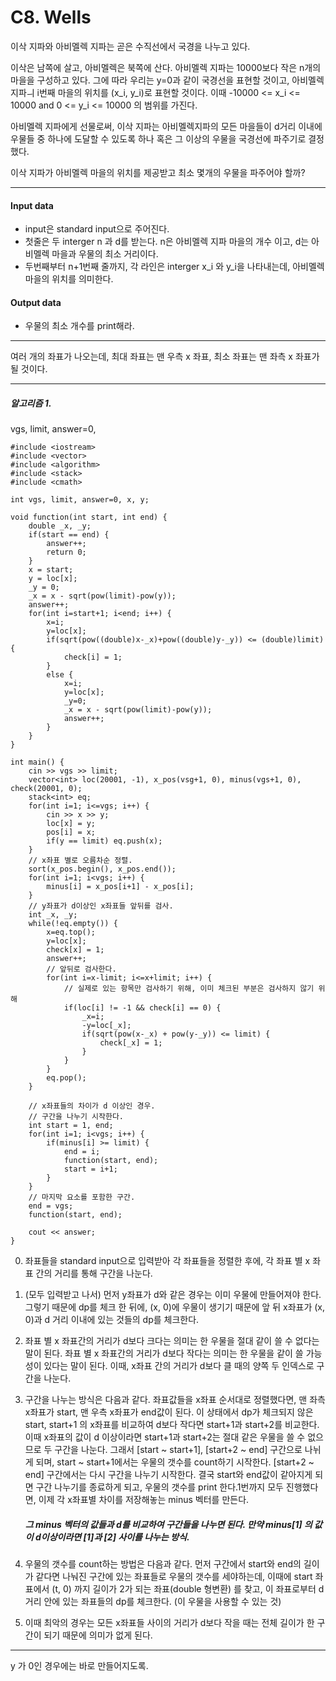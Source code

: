 # C8. Wells

이삭 지파와 아비멜렉 지파는 곧은 수직선에서 국경을 나누고 있다.

이삭은 남쪽에 살고, 아비멜렉은 북쪽에 산다. 아비멜렉 지파는 10000보다 작은 n개의 마을을 구성하고 있다. 그에 따라 우리는 y=0과 같이 국경선을 표현할 것이고, 아비멜렉 지파ㅢ i번째 마을의 위치를 (x_i, y_i)로 표현할 것이다. 이때 -10000 <= x_i <= 10000 and 0 <= y_i <= 10000 의 범위를 가진다.

아비멜렉 지파에게 선물로써, 이삭 지파는 아비멜렉지파의 모든 마을들이 d거리 이내에 우물들 중 하나에 도달할 수 있도록 하나 혹은 그 이상의 우물을 국경선에 파주기로 결정했다.

이삭 지파가 아비멜렉 마을의 위치를 제공받고 최소 몇개의 우물을 파주어야 할까?

---------

#### Input data

- input은 standard input으로 주어진다.
- 첫줄은 두 interger n 과 d를 받는다. n은 아비멜렉 지파 마을의 개수 이고, d는 아비멜렉 마을과 우물의 최소 거리이다. 
- 두번째부터 n+1번째 줄까지, 각 라인은 interger x_i 와 y_i을 나타내는데, 아비멜렉 마을의 위치를 의미한다.

#### Output data

- 우물의 최소 개수를 print해라.

---------

여러 개의 좌표가 나오는데, 최대 좌표는 맨 우측 x 좌표, 최소 좌표는 맨 좌측 x 좌표가 될 것이다. 

----

##### 알고리즘 1.

vgs, limit, answer=0, 

```
#include <iostream>
#include <vector>
#include <algorithm>
#include <stack>
#include <cmath>

int vgs, limit, answer=0, x, y;

void function(int start, int end) {
	double _x, _y;
	if(start == end) {
		answer++;
		return 0;
	}
	x = start;
	y = loc[x];
	_y = 0;
	_x = x - sqrt(pow(limit)-pow(y));
	answer++;
	for(int i=start+1; i<end; i++) {
		x=i;
		y=loc[x];
		if(sqrt(pow((double)x-_x)+pow((double)y-_y)) <= (double)limit) {
			check[i] = 1;
		}
		else {
			x=i;
			y=loc[x];
			_y=0;
			_x = x - sqrt(pow(limit)-pow(y));
			answer++;
		}
	}
}

int main() {
	cin >> vgs >> limit;
	vector<int> loc(20001, -1), x_pos(vsg+1, 0), minus(vgs+1, 0), check(20001, 0);
	stack<int> eq;
	for(int i=1; i<=vgs; i++) {
		cin >> x >> y;
		loc[x] = y;
		pos[i] = x;
		if(y == limit) eq.push(x);
	}
	// x좌표 별로 오름차순 정렬.
	sort(x_pos.begin(), x_pos.end());
	for(int i=1; i<vgs; i++) {
		minus[i] = x_pos[i+1] - x_pos[i];
	}
	// y좌표가 d이상인 x좌표들 앞뒤를 검사.
	int _x, _y;
	while(!eq.empty()) {
		x=eq.top();
		y=loc[x];
		check[x] = 1;
		answer++;
		// 앞뒤로 검사한다.
		for(int i=x-limit; i<=x+limit; i++) {
			// 실제로 있는 항목만 검사하기 위해, 이미 체크된 부분은 검사하지 않기 위해
			if(loc[i] != -1 && check[i] == 0) {
				_x=i;
				-y=loc[_x];
				if(sqrt(pow(x-_x) + pow(y-_y)) <= limit) {
					check[_x] = 1;
				}
			}
		}
		eq.pop();
	}
	
	// x좌표들의 차이가 d 이상인 경우.
	// 구간을 나누기 시작한다.
	int start = 1, end;
	for(int i=1; i<vgs; i++) {
		if(minus[i] >= limit) {
			end = i;
			function(start, end);
			start = i+1;
		}
	}
	// 마지막 요소를 포함한 구간. 
	end = vgs;
	function(start, end);
	
	cout << answer;
}
```



0. 좌표들을 standard input으로 입력받아 각 좌표들을 정렬한 후에, 각 좌표 별 x 좌표 간의 거리를 통해 구간을 나눈다.

1. (모두 입력받고 나서) 먼저 y좌표가 d와 같은 경우는 이미 우물에 만들어져야 한다. 그렇기 때문에 dp를 체크 한 뒤에, (x, 0)에 우물이 생기기 때문에 앞 뒤 x좌표가 (x, 0)과 d 거리 이내에 있는 것들의 dp를 체크한다. 

2. 좌표 별 x 좌표간의 거리가 d보다 크다는 의미는 한 우물을 절대 같이 쓸 수 없다는 말이 된다.
   좌표 별 x 좌표간의 거리가 d보다 작다는 의미는 한 우물을 같이 쓸 가능성이 있다는 말이 된다.
   이때, x좌표 간의 거리가 d보다 클 때의 양쪽 두 인덱스로 구간을 나눈다.

3. 구간을 나누는 방식은 다음과 같다.
   좌표값들을 x좌표 순서대로 정렬했다면, 맨 좌측 x좌표가 start, 맨 우측 x좌표가 end값이 된다.
   이 상태에서 dp가 체크되지 않은 start, start+1 의 x좌표를 비교하여 d보다 작다면 start+1과 start+2를 비교한다. 이때 x좌표의 값이 d 이상이라면 start+1과 start+2는 절대 같은 우물을 쓸 수 없으므로 두 구간을 나눈다. 
   그래서 [start ~ start+1], [start+2 ~ end] 구간으로 나뉘게 되며,
   start ~ start+1에서는 우물의 갯수를 count하기 시작한다.
   [start+2 ~ end] 구간에서는 다시 구간을 나누기 시작한다. 결국 
   start와 end값이 같아지게 되면 구간 나누기를 종료하게 되고, 우물의 갯수를 print 한다.1번까지 모두 진행했다면, 이제 각 x좌표별 차이를 저장해놓는 minus 벡터를 만든다. 

   ##### 그 minus 벡터의 값들과 d를 비교하여 구간들을 나누면 된다. 만약 minus[1] 의 값이 d이상이라면 [1]과 [2] 사이를 나누는 방식.

4. 우물의 갯수를 count하는 방법은 다음과 같다. 
   먼저 구간에서 start와 end의 길이가 같다면 
   나눠진 구간에 있는 좌표들로 우물의 갯수를 세야하는데, 이때에 start 좌표에서 (t, 0) 까지 길이가 2가 되는 좌표(double 형변환) 를 찾고, 이 좌표로부터 d 거리 안에 있는 좌표들의 dp를 체크한다. (이 우물을 사용할 수 있는 것)

5. 이때 최악의 경우는 모든 x좌표들 사이의 거리가 d보다 작을 때는 전체 길이가 한 구간이 되기 때문에 의미가 없게 된다.

----------

y 가 0인 경우에는 바로 만들어지도록.